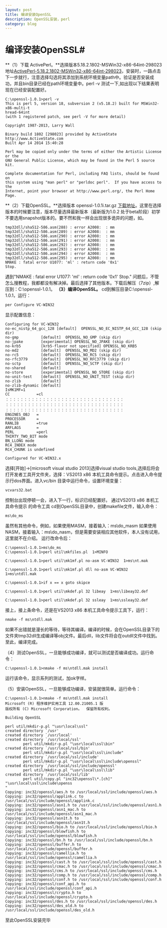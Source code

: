 ```yaml
---
layout: post
title: 编译安装OpenSSL
description: OpenSSL安装，perl
category: blog
---
```

# 编译安装OpenSSL#
**（1）下载 ActivePerl。**选择版本5.18.2.1802-MSWin32-x86-64int-298023 地址[ActivePerl-5.18.2.1802-MSWin32-x86-64int-298023](ActivePerl-5.18.2.1802-MSWin32-x86-64int-298023)，安装时，一路点击下一步就行，注意选择勾选将其添加到系统环境变量path中。验证是否安装成功，并且bin目录已经在path环境变量中。perl -v 测试一下,如出现以下结果表明现在已经安装配置好。

	C:\openssl-1.0.1>perl -v
	This is perl 5, version 18, subversion 2 (v5.18.2) built for MSWin32-x86-multi-t
	hread-64int
	(with 1 registered patch, see perl -V for more detail)
	
	Copyright 1987-2013, Larry Wall
	
	Binary build 1802 [298023] provided by ActiveState http://www.ActiveState.com
	Built Apr 14 2014 15:40:28
	
	Perl may be copied only under the terms of either the Artistic License or the
	GNU General Public License, which may be found in the Perl 5 source kit.
	
	Complete documentation for Perl, including FAQ lists, should be found on
	this system using "man perl" or "perldoc perl".  If you have access to the
	Internet, point your browser at http://www.perl.org/, the Perl Home Page.

**（2）下载OpenSSL。**选择版本 openssl-1.0.1i.tar.gz [下载地址](ftp://ftp.openssl.org/source/openssl-1.0.1i.tar.gz)。这里在选择版本的时候要注意，版本尽量选择最新版本（最新版为1.0.2 处于beta阶段）初学不要选用snapshot版本的。要不然和我一样会出现很多诡异的问题，如。

	tmp32dll/sha512-586.asm(288) : error A2008:  : mm
	tmp32dll/sha512-586.asm(289) : error A2008:  : mm
	tmp32dll/sha512-586.asm(290) : error A2008:  : mm
	tmp32dll/sha512-586.asm(291) : error A2008:  : mm
	tmp32dll/sha512-586.asm(292) : error A2008:  : mm
	tmp32dll/sha512-586.asm(293) : error A2008:  : mm
	tmp32dll/sha512-586.asm(294) : error A2008:  : mm
	tmp32dll/sha512-586.asm(295) : error A2008:  : mm
	NMAKE : fatal error U1077: 'ml' : return code '0x1'
	Stop.

遇到"NMAKE : fatal error U1077: 'ml' : return code '0x1'
Stop." 问题后，不管怎么搜教程，我都都没有解决掉。最后选择了其他版本。下载后解压（7zip）,解压到：C:\openssl-1.0.1。
**（3）编译OpenSSL。**
cd到解压目录C:\openssl-1.0.1，运行：

	per Configure VC-WIN32
显示配置信息：

	Configuring for VC-WIN32
    no-ec_nistp_64_gcc_128 [default]  OPENSSL_NO_EC_NISTP_64_GCC_128 (skip dir)
    no-gmp          [default]  OPENSSL_NO_GMP (skip dir)
    no-jpake        [experimental] OPENSSL_NO_JPAKE (skip dir)
    no-krb5         [krb5-flavor not specified] OPENSSL_NO_KRB5
    no-md2          [default]  OPENSSL_NO_MD2 (skip dir)
    no-rc5          [default]  OPENSSL_NO_RC5 (skip dir)
    no-rfc3779      [default]  OPENSSL_NO_RFC3779 (skip dir)
    no-sctp         [default]  OPENSSL_NO_SCTP (skip dir)
    no-shared       [default]
    no-store        [experimental] OPENSSL_NO_STORE (skip dir)
    no-unit-test    [default]  OPENSSL_NO_UNIT_TEST (skip dir)
    no-zlib         [default]
    no-zlib-dynamic [default]
	IsMK1MF=1
	CC            =cl
	：：：：：：：：：：：：：：：：：：：：：：：：：：：：：：：：
	：：：：：：：：：：：：：：：：：：：：：：：：：：：：：：：：
	：：：：：：：：：：：：：：：：：：：：：：：：：：：：：：：：
	ENGINES_OBJ   =
	PROCESSOR     =
	RANLIB        =true
	ARFLAGS       =
	PERL          =perl
	THIRTY_TWO_BIT mode
	BN_LLONG mode
	RC4_INDEX mode
	RC4_CHUNK is undefined
	
	Configured for VC-WIN32.x


 选择[开始]->[microsoft visual studio 2013]选择visual studio tools,选择后将会打开发者工具开文件夹，选择：VS2013 x86 本机工具命令提示。点击进入命令提示行dos界面。进入vc/bin 目录中运行命令，设置环境变量：

	vcvars32.bat
控制台出现停顿一会，进入下一行，标识已经配置好。
通过VS2013 x86 本机工具命令提示 的命令工具 cd到OpenSSL目录中，创建makefile文件，输入命令：

	ms\do_ms
虽然有其他命令，例如，如果使用MASM，接着输入：ms\do_masm
如果使用NASM，接着输入：ms\do_nasm，但是需要安装相应其他软件，本人没有试用，这里就不在介绍。
运行改命令后：

	C:\openssl-1.0.1>ms\do_ms
	C:\openssl-1.0.1>perl util\mkfiles.pl  1>MINFO
	
	C:\openssl-1.0.1>perl util\mk1mf.pl no-asm VC-WIN32  1>ms\nt.mak
	
	C:\openssl-1.0.1>perl util\mk1mf.pl dll no-asm VC-WIN32  1>ms\ntdll.mak
	
	C:\openssl-1.0.1>if x == x goto skipce
	
	C:\openssl-1.0.1>perl util\mkdef.pl 32 libeay  1>ms\libeay32.def
	
	C:\openssl-1.0.1>perl util\mkdef.pl 32 ssleay  1>ms\ssleay32.def

接上，接上条命令，还是在VS2013 x86 本机工具命令提示工具下，运行：
	
	nmake -f ms\ntdll.mak

如果不出错就是漫长的等待，等待其编译。编译的时候，会在OpenSSL目录下的文件夹tmp32dll生成编译等obj文件。最后dll，lib文件将会在outdll文件中找到。至此，编译完成。


（4）测试OpenSSL，一旦能够成功编译，就可以测试是否编译成功。运行命令：

	
	C:\openssl-1.0.1>nmake -f ms\ntdll.mak install
运行该命令，显示系列的测试，加ok字样。

（5）安装OpenSSL，一旦能够成功编译，安装就很简单。运行命令：
	
	C:\openssl-1.0.1>nmake -f ms\ntdll.mak install
	Microsoft (R) 程序维护实用工具 12.00.21005.1 版
	版权所有 (C) Microsoft Corporation。  保留所有权利。

	Building OpenSSL
	
	perl util/mkdir-p.pl "\usr\local\ssl"
	created directory `/usr'
	created directory `/usr/local'
	created directory `/usr/local/ssl'
	        perl util/mkdir-p.pl "\usr\local\ssl\bin"
	created directory `/usr/local/ssl/bin'
	        perl util/mkdir-p.pl "\usr\local\ssl\include"
	created directory `/usr/local/ssl/include'
	        perl util/mkdir-p.pl "\usr\local\ssl\include\openssl"
	created directory `/usr/local/ssl/include/openssl'
	        perl util/mkdir-p.pl "\usr\local\ssl\lib"
	created directory `/usr/local/ssl/lib'
	        perl util/copy.pl "inc32\openssl\*.[ch]" "\usr\local\ssl\include\openss
	"
	Copying: inc32/openssl/aes.h to /usr/local/ssl/include/openssl/aes.h
	Copying: inc32/openssl/applink.c to /usr/local/ssl/include/openssl/applink.c
	Copying: inc32/openssl/asn1.h to /usr/local/ssl/include/openssl/asn1.h
	Copying: inc32/openssl/asn1_mac.h to /usr/local/ssl/include/openssl/asn1_mac.h
	Copying: inc32/openssl/asn1t.h to /usr/local/ssl/include/openssl/asn1t.h
	Copying: inc32/openssl/bio.h to /usr/local/ssl/include/openssl/bio.h
	Copying: inc32/openssl/blowfish.h to /usr/local/ssl/include/openssl/blowfish.h
	Copying: inc32/openssl/bn.h to /usr/local/ssl/include/openssl/bn.h
	Copying: inc32/openssl/buffer.h to /usr/local/ssl/include/openssl/buffer.h
	Copying: inc32/openssl/camellia.h to /usr/local/ssl/include/openssl/camellia.h
	Copying: inc32/openssl/cast.h to /usr/local/ssl/include/openssl/cast.h
	Copying: inc32/openssl/cmac.h to /usr/local/ssl/include/openssl/cmac.h
	Copying: inc32/openssl/cms.h to /usr/local/ssl/include/openssl/cms.h
	Copying: inc32/openssl/comp.h to /usr/local/ssl/include/openssl/comp.h
	Copying: inc32/openssl/conf.h to /usr/local/ssl/include/openssl/conf.h
	Copying: inc32/openssl/conf_api.h to /usr/local/ssl/include/openssl/conf_api.h
	Copying: inc32/openssl/crypto.h to /usr/local/ssl/include/openssl/crypto.h
	Copying: inc32/openssl/des.h to /usr/local/ssl/include/openssl/des.h
	Copying: inc32/openssl/des_old.h to /usr/local/ssl/include/openssl/des_old.h

至此OpenSSL安装完毕


